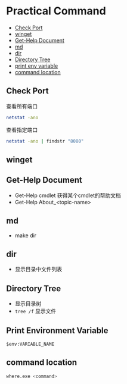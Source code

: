 # Practical Command

* [Check Port](#check-port)
* [winget](#winget)
* [Get-Help Document](#get-help-document)
* [md](#md)
* [dir](#dir)
* [Directory Tree](#directory-tree)
* [print env variable](#print-env-variable)
* [command location](#command-location)

## Check Port

查看所有端口

```bash
netstat -ano
```

查看指定端口

```bash
netstat -ano | findstr "8080"
```

## winget

## Get-Help Document

- Get-Help cmdlet 获得某个cmdlet的帮助文档
- Get-Help About_&lt;topic-name&gt;

## md

- make dir

## dir

- 显示目录中文件列表

## Directory Tree

- 显示目录树
- `tree /f` 显示文件

## Print Environment Variable

```shell
$env:VARIABLE_NAME
```
## command location

```sh
where.exe <command>
```